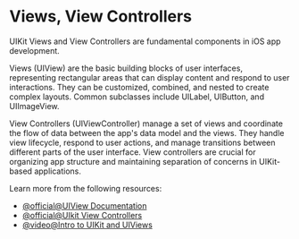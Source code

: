 # Views, View Controllers

UIKit Views and View Controllers are fundamental components in iOS app development.

Views (UIView) are the basic building blocks of user interfaces, representing rectangular areas that can display content and respond to user interactions. They can be customized, combined, and nested to create complex layouts. Common subclasses include UILabel, UIButton, and UIImageView.

View Controllers (UIViewController) manage a set of views and coordinate the flow of data between the app's data model and the views. They handle view lifecycle, respond to user actions, and manage transitions between different parts of the user interface. View controllers are crucial for organizing app structure and maintaining separation of concerns in UIKit-based applications.

Learn more from the following resources:

- [@official@UIView Documentation](https://developer.apple.com/documentation/uikit/uiview)
- [@official@UIkit View Controllers](https://developer.apple.com/documentation/uikit/view_controllers)
- [@video@Intro to UIKit and UIViews](https://www.youtube.com/watch?v=w58ncTHKiK4)
